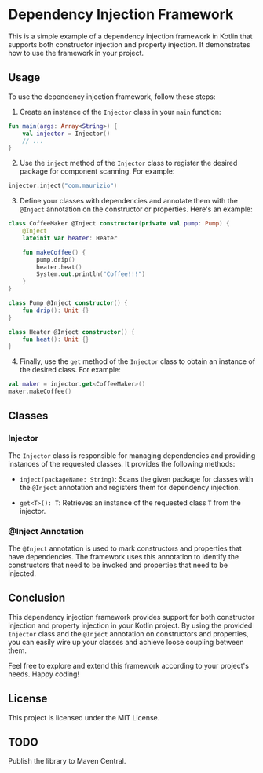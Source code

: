 # Dependency Injection Framework

This is a simple example of a dependency injection framework in Kotlin that supports both constructor injection and property injection. It demonstrates how to use the framework in your project.

## Usage

To use the dependency injection framework, follow these steps:

1. Create an instance of the `Injector` class in your `main` function:

```kotlin
fun main(args: Array<String>) {
    val injector = Injector()
    // ...
}
```

2. Use the `inject` method of the `Injector` class to register the desired package for component scanning. For example:

```kotlin
injector.inject("com.maurizio")
```

3. Define your classes with dependencies and annotate them with the `@Inject` annotation on the constructor or properties. Here's an example:

```kotlin
class CoffeeMaker @Inject constructor(private val pump: Pump) {
    @Inject
    lateinit var heater: Heater

    fun makeCoffee() {
        pump.drip()
        heater.heat()
        System.out.println("Coffee!!!")
    }
}

class Pump @Inject constructor() {
    fun drip(): Unit {}
}

class Heater @Inject constructor() {
    fun heat(): Unit {}
}
```

4. Finally, use the `get` method of the `Injector` class to obtain an instance of the desired class. For example:

```kotlin
val maker = injector.get<CoffeeMaker>()
maker.makeCoffee()
```

## Classes

### Injector

The `Injector` class is responsible for managing dependencies and providing instances of the requested classes. It provides the following methods:

- `inject(packageName: String)`: Scans the given package for classes with the `@Inject` annotation and registers them for dependency injection.

- `get<T>(): T`: Retrieves an instance of the requested class `T` from the injector.

### @Inject Annotation

The `@Inject` annotation is used to mark constructors and properties that have dependencies. The framework uses this annotation to identify the constructors that need to be invoked and properties that need to be injected.

## Conclusion

This dependency injection framework provides support for both constructor injection and property injection in your Kotlin project. By using the provided `Injector` class and the `@Inject` annotation on constructors and properties, you can easily wire up your classes and achieve loose coupling between them.

Feel free to explore and extend this framework according to your project's needs. Happy coding!

## License

This project is licensed under the MIT License.

## TODO

Publish the library to Maven Central.

